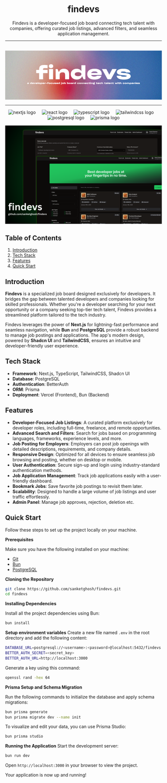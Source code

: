 <div align="center">
<h1>findevs</h1>

<p>Findevs is a developer-focused job board connecting tech talent with companies, offering curated job listings, advanced filters, and seamless application management.</p>
</div>

---

<div align="center">
  <br />
    <a href="https://github.com/sanketghosh/findevs" target="_blank">
      <img src="https://github.com/sanketghosh/findevs/blob/main/public/findevs.png" alt="Project Banner">
    </a>
  <br />
</div>

---

<div align="center">
  <img src="https://skillicons.dev/icons?i=nextjs" height="40" alt="nextjs logo"  />
  <img width="12" />
  <img src="https://skillicons.dev/icons?i=react" height="40" alt="react logo"  />
  <img width="12" />
  <img src="https://skillicons.dev/icons?i=ts" height="40" alt="typescript logo"  />
  <img width="12" />
  <img src="https://skillicons.dev/icons?i=tailwind" height="40" alt="tailwindcss logo"  />
  <img width="12" />
  <img src="https://skillicons.dev/icons?i=postgres" height="40" alt="postgresql logo"  />
  <img width="12" />
  <img src="https://skillicons.dev/icons?i=prisma" height="40" alt="prisma logo"  />
</div>

<div align="center">
  <br />
    <a href="https://github.com/sanketghosh/findevs" target="_blank">
      <img src="https://github.com/sanketghosh/findevs/blob/main/public/findevsdemo.png" alt="Project Banner">
    </a>
  <br />
</div>

###

</div>

## Table of Contents

1. [Introduction](#introduction)
2. [Tech Stack](#tech-stack)
3. [Features](#features)
4. [Quick Start](#quick-start)

## <a name="introduction">Introduction</a>

**Findevs** is a specialized job board designed exclusively for developers. It bridges the gap between talented developers and companies looking for skilled professionals. Whether you're a developer searching for your next opportunity or a company seeking top-tier tech talent, Findevs provides a streamlined platform tailored to the tech industry.

Findevs leverages the power of **Next.js** for lightning-fast performance and seamless navigation, while **Bun** and **PostgreSQL** provide a robust backend to manage job postings and applications. The app's modern design, powered by **Shadcn UI** and **TailwindCSS**, ensures an intuitive and developer-friendly user experience.

## <a name="tech-stack">Tech Stack</a>

- **Framework**: Next.js, TypeScript, TailwindCSS, Shadcn UI
- **Database**: PostgreSQL
- **Authentication**: BetterAuth
- **ORM**: Prisma
- **Deployment**: Vercel (Frontend), Bun (Backend)

## <a name="features">Features</a>

- **Developer-Focused Job Listings**: A curated platform exclusively for developer roles, including full-time, freelance, and remote opportunities.
- **Advanced Search and Filters**: Search for jobs based on programming languages, frameworks, experience levels, and more.
- **Job Posting for Employers**: Employers can post job openings with detailed descriptions, requirements, and company details.
- **Responsive Design**: Optimized for all devices to ensure seamless job browsing and posting, whether on desktop or mobile.
- **User Authentication**: Secure sign-up and login using industry-standard authentication methods.
- **Job Application Management**: Track job applications easily with a user-friendly dashboard.
- **Bookmark Jobs**: Save favorite job postings to revisit them later.
- **Scalability**: Designed to handle a large volume of job listings and user traffic effortlessly.
- **Admin Panel**: Manage job approves, rejection, deletion etc.

## <a name="quick-start">Quick Start</a>

Follow these steps to set up the project locally on your machine.

**Prerequisites**

Make sure you have the following installed on your machine:

- [Git](https://git-scm.com/)
- [Bun](https://bun.sh/)
- [PostgreSQL](https://www.postgresql.org/)

**Cloning the Repository**

```bash
git clone https://github.com/sanketghosh/findevs.git
cd findevs
```

**Installing Dependencies**

Install all the project dependencies using Bun:

```bash
bun install
```

**Setup environment variables**
Create a new file named `.env` in the root directory and add the following content:

```bash
DATABASE_URL=postgresql://<username>:<password>@localhost:5432/findevs
BETTER_AUTH_SECRET=<secret_key>
BETTER_AUTH_URL=http://localhost:3000
```

Generate a key using this command:

```bash
openssl rand -hex 64
```

**Prisma Setup and Schema Migration**

Run the following commands to initialize the database and apply schema migrations:

```bash
bun prisma generate
bun prisma migrate dev --name init
```

To visualize and edit your data, you can use Prisma Studio:

```bash
bun prisma studio
```

**Running the Application**
Start the development server:

```bash
bun run dev
```

Open `http://localhost:3000` in your browser to view the project.

Your application is now up and running!
